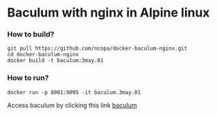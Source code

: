 # Baculum with nginx in Alpine linux

### How to build?  

    git pull https://github.com/ncopa/docker-baculum-nginx.git
    cd docker-baculum-nginx
    docker build -t baculum:3may.01

### How to run?  

    docker run -p 8081:9095 -it baculum.3may.01

Access baculum by clicking this link [baculum](http://localhost:8081)
